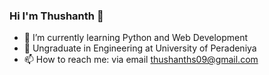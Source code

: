 ### Hi I'm Thushanth 👋

<!--
**Thushanths09/Thushanths09** is a ✨ _special_ ✨ repository because its `README.md` (this file) appears on your GitHub profile.

Here are some ideas to get you started:-->

- 🔭 I’m currently learning Python and Web Development
- 🌱 Ungraduate in Engineering at University of Peradeniya
- 📫 How to reach me: via email thushanths09@gmail.com 


